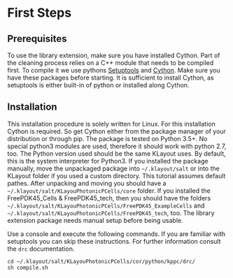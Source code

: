 # First Steps

## Prerequisites

To use the library extension, make sure you have installed Cython. Part of the cleaning process relies on a C++ module that needs to be compiled first. To compile it we use pythons [Setuptools](https://setuptools.readthedocs.io/en/latest/index.html) and [Cython](https://cython.readthedocs.io/en/latest/index.html). Make sure you have these packages before starting. It is sufficient to install Cython, as setuptools is either built-in of python or installed along Cython.

## Installation

This installation procedure is solely written for Linux. For this installation Cython is required. So get Cython either from the package manager of your distribution or through pip. The package is tested on Python 3.5+. No special python3 modules are used, therefore it should work with python 2.7, too. The Python version used should be the same KLayout uses. By default, this is the system interpreter for Python3.
If you installed the package manually, move the unpackaged package into `~/.klayout/salt` or into the KLayout folder if you used a custom directory. This tutorial assumes default pathes.
After unpacking and moving you should have a `~/.klayout/salt/KLayouPhotonicPCells/core` folder. If you installed the FreePDK45_Cells & FreePDK45_tech, then you should have the folders `~/.klayout/salt/KLayouPhotonicPCells/FreePDK45_ExampleCells` and `~/.klayout/salt/KLayouPhotonicPCells/FreePDK45_tech`, too. The library extension package needs manual setup before being usable.

Use a console and execute the following commands. If you are familiar with setuptools you can skip these instructions. For further information consult the `drc` documentation.

```
cd ~/.klayout/salt/KLayouPhotonicPCells/cor/python/kppc/drc/
sh compile.sh
```

